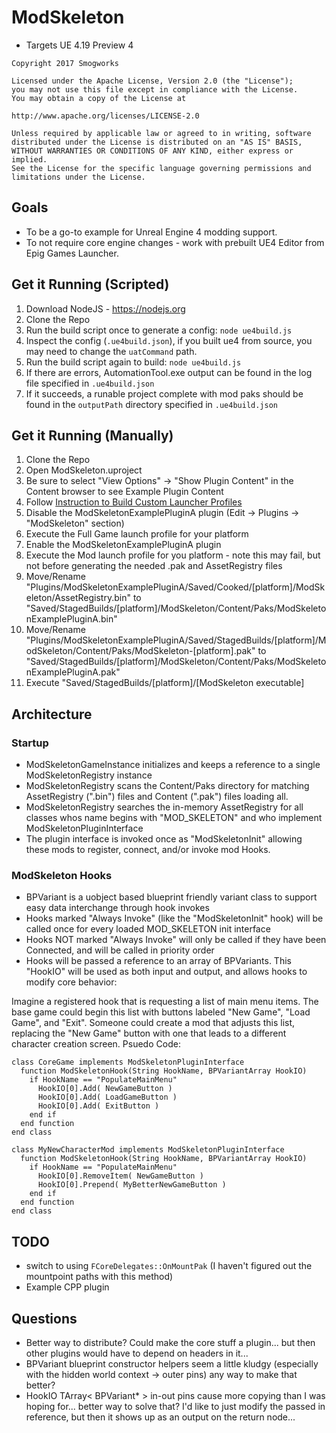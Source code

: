 # ModSkeleton

- Targets UE 4.19 Preview 4

```
Copyright 2017 Smogworks

Licensed under the Apache License, Version 2.0 (the "License");
you may not use this file except in compliance with the License.
You may obtain a copy of the License at

http://www.apache.org/licenses/LICENSE-2.0

Unless required by applicable law or agreed to in writing, software
distributed under the License is distributed on an "AS IS" BASIS,
WITHOUT WARRANTIES OR CONDITIONS OF ANY KIND, either express or implied.
See the License for the specific language governing permissions and
limitations under the License.
```

## Goals

- To be a go-to example for Unreal Engine 4 modding support.
- To not require core engine changes - work with prebuilt UE4 Editor from Epig Games Launcher.

## Get it Running (Scripted)

1. Download NodeJS - https://nodejs.org
1. Clone the Repo
1. Run the build script once to generate a config: `node ue4build.js`
1. Inspect the config (`.ue4build.json`), if you built ue4 from source, you may need to change the `uatCommand` path.
1. Run the build script again to build: `node ue4build.js`
1. If there are errors, AutomationTool.exe output can be found in the log file specified in `.ue4build.json`
1. If it succeeds, a runable project complete with mod paks should be found in the `outputPath` directory specified in `.ue4build.json`

## Get it Running (Manually)

1. Clone the Repo
1. Open ModSkeleton.uproject
1. Be sure to select "View Options" -> "Show Plugin Content" in the Content browser to see Example Plugin Content
1. Follow [Instruction to Build Custom Launcher Profiles](doc/build_profiles/build_profiles.md)
1. Disable the ModSkeletonExamplePluginA plugin (Edit -> Plugins -> "ModSkeleton" section)
1. Execute the Full Game launch profile for your platform
1. Enable the ModSkeletonExamplePluginA plugin
1. Execute the Mod launch profile for you platform - note this may fail, but not before generating the needed .pak and AssetRegistry files
1. Move/Rename "Plugins/ModSkeletonExamplePluginA/Saved/Cooked/[platform]/ModSkeleton/AssetRegistry.bin" to "Saved/StagedBuilds/[platform]/ModSkeleton/Content/Paks/ModSkeletonExamplePluginA.bin"
1. Move/Rename "Plugins/ModSkeletonExamplePluginA/Saved/StagedBuilds/[platform]/ModSkeleton/Content/Paks/ModSkeleton-[platform].pak" to "Saved/StagedBuilds/[platform]/ModSkeleton/Content/Paks/ModSkeletonExamplePluginA.pak"
1. Execute "Saved/StagedBuilds/[platform]/[ModSkeleton executable]

## Architecture

### Startup

- ModSkeletonGameInstance initializes and keeps a reference to a single ModSkeletonRegistry instance
- ModSkeletonRegistry scans the Content/Paks directory for matching AssetRegistry (".bin") files and Content (".pak") files loading all.
- ModSkeletonRegistry searches the in-memory AssetRegistry for all classes whos name begins with "MOD_SKELETON" and who implement ModSkeletonPluginInterface
- The plugin interface is invoked once as "ModSkeletonInit" allowing these mods to register, connect, and/or invoke mod Hooks.

### ModSkeleton Hooks

- BPVariant is a uobject based blueprint friendly variant class to support easy data interchange through hook invokes
- Hooks marked "Always Invoke" (like the "ModSkeletonInit" hook) will be called once for every loaded MOD_SKELETON init interface
- Hooks NOT marked "Always Invoke" will only be called if they have been Connected, and will be called in priority order
- Hooks will be passed a reference to an array of BPVariants. This "HookIO" will be used as both input and output, and allows hooks to modify core behavior:

Imagine a registered hook that is requesting a list of main menu items. The base game could begin this list with buttons labeled "New Game", "Load Game", and "Exit". Someone could create a mod that adjusts this list, replacing the "New Game" button with one that leads to a different character creation screen. Psuedo Code:

```
class CoreGame implements ModSkeletonPluginInterface
  function ModSkeletonHook(String HookName, BPVariantArray HookIO)
    if HookName == "PopulateMainMenu"
      HookIO[0].Add( NewGameButton )
      HookIO[0].Add( LoadGameButton )
      HookIO[0].Add( ExitButton )
    end if
  end function
end class

class MyNewCharacterMod implements ModSkeletonPluginInterface
  function ModSkeletonHook(String HookName, BPVariantArray HookIO)
    if HookName == "PopulateMainMenu"
      HookIO[0].RemoveItem( NewGameButton )
      HookIO[0].Prepend( MyBetterNewGameButton )
    end if
  end function
end class
```

## TODO

- switch to using `FCoreDelegates::OnMountPak` (I haven't figured out the mountpoint paths with this method)
- Example CPP plugin

## Questions

- Better way to distribute? Could make the core stuff a plugin... but then other plugins would have to depend on headers in it...
- BPVariant blueprint constructor helpers seem a little kludgy (especially with the hidden world context -> outer pins) any way to make that better?
- HookIO TArray< BPVariant* > in-out pins cause more copying than I was hoping for... better way to solve that? I'd like to just modify the passed in reference, but then it shows up as an output on the return node...
